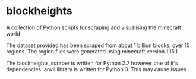 # blockheights
A collection of Python scripts for scraping and visualising the minecraft world

The dataset provided has been scraped from about 1 billion blocks, over 15 regions. 
The region files were generated using minecraft version 1.15.1

The blockheights_scraper is written for Python 2.7 however one of it's dependencies: anvil library is written for Python 3. This may cause issues 
